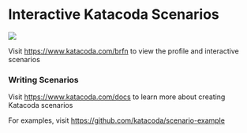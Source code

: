 # Interactive Katacoda Scenarios

[![](http://shields.katacoda.com/katacoda/brfn/count.svg)](https://www.katacoda.com/brfn "Get your profile on Katacoda.com")

Visit https://www.katacoda.com/brfn to view the profile and interactive scenarios

### Writing Scenarios
Visit https://www.katacoda.com/docs to learn more about creating Katacoda scenarios

For examples, visit https://github.com/katacoda/scenario-example
